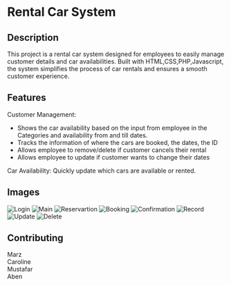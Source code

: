 <h1>Rental Car System</h1>

**Description**
-
This project is a rental car system designed for employees to easily manage customer details and car availabilities. Built with HTML,CSS,PHP,Javascript, the system simplifies the process of car rentals and ensures a smooth customer experience.

**Features**
-
Customer Management: 
- Shows the car availability based on the input from employee in the Categories and availability from and till dates.
- Tracks the information of where the cars are booked, the dates, the ID
- Allows employee to remove/delete if customer cancels their rental
- Allows employee to update if customer wants to change their dates
  
Car Availability: Quickly update which cars are available or rented.

**Images**
-
![Login](https://github.com/Marxz13/Car-Rental/assets/141631535/a119a15a-fdd9-4ddd-9683-1d0e42d11df3)
![Main](https://github.com/Marxz13/Car-Rental/assets/141631535/ddcaf9ee-214d-4236-940c-a35e6707ac64)
![Reservartion](https://github.com/Marxz13/Car-Rental/assets/141631535/3d745356-76c3-4102-8ffa-f93ef9327edb)
![Booking](https://github.com/Marxz13/Car-Rental/assets/141631535/a12e7ac7-5735-480c-93f9-3cf567036cfd)
![Confirmation](https://github.com/Marxz13/Car-Rental/assets/141631535/aebfb3f2-eab7-45af-a50f-63766da59594)
![Record](https://github.com/Marxz13/Car-Rental/assets/141631535/364252fd-87f1-494b-90a9-6375a9b6d3ea)
![Update](https://github.com/Marxz13/Car-Rental/assets/141631535/cb867652-8660-4a98-91d8-8090a2d15b6e)
![Delete](https://github.com/Marxz13/Car-Rental/assets/141631535/cf8513ae-15f2-42b6-a022-c6c36b00b089)

**Contributing**
-
Marz <br>
Caroline <br>
Mustafar <br>
Aben
